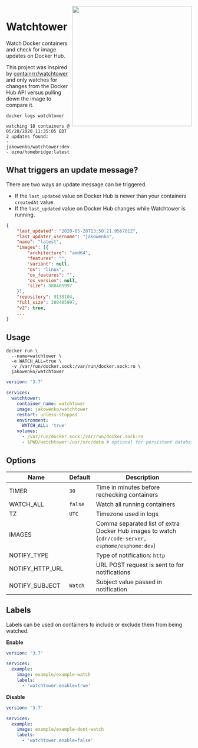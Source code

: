 <img src="https://jakowenko.com/watchtower/push.jpg" width="325" align="right">

# Watchtower
Watch Docker containers and check for image updates on Docker Hub.

This project was inspired by [containrrr/watchtower](https://github.com/containrrr/watchtower) and only watches for changes from the Docker Hub API versus pulling down the image to compare it.

```shell
docker logs watchtower 

watching 18 containers @ 05/28/2020 11:35:05 EDT
2 updates found:
- jakowenko/watchtower:dev
- oznu/homebridge:latest
```

## What triggers an update message?
There are two ways an update message can be triggered.

 - If the `last_updated` value on Docker Hub is newer than your containers `createdAt` value.
 - If the `last_updated` value on Docker Hub changes while Watchtower is running.

```json
{
	"last_updated": "2020-05-28T13:50:21.956701Z",
	"last_updater_username": "jakowenko",
	"name": "latest",
	"images": [{
		"architecture": "amd64",
		"features": "",
		"variant": null,
		"os": "linux",
		"os_features": "",
		"os_version": null,
		"size": 380405997
	}],
	"repository": 9138104,
	"full_size": 380405997,
	"v2": true,
	...
}
```



## Usage

```shell
docker run \
  --name=watchtower \
  -e WATCH_ALL=true \
  -v /var/run/docker.sock:/var/run/docker.sock:ro \
  jakowenko/watchtower
```

```yaml
version: '3.7'

services:
  watchtower:
    container_name: watchtower
    image: jakowenko/watchtower
    restart: unless-stopped
    environment:
      WATCH_ALL: 'true'
    volumes:
      - /var/run/docker.sock:/var/run/docker.sock:ro
      - $PWD/watchtower:/usr/src/data # optional for persistent database
```

## Options

| Name | Default | Description |
|--|--|--|
| TIMER | `30` | Time in minutes before rechecking containers |
| WATCH_ALL | `false` | Watch all running containers |
| TZ | `UTC` |Timezone used in logs |
| IMAGES || Comma separated list of extra Docker Hub images to watch (`cdr/code-server, esphome/esphome:dev`)
| NOTIFY_TYPE ||Type of notification: `http` |
| NOTIFY_HTTP_URL || URL POST request is sent to for notifications |
| NOTIFY_SUBJECT | `Watch` | Subject value passed in notification |

## Labels

Labels can be used on containers to include or exclude them from being watched.

**Enable**

```yaml
version: '3.7'

services:
  example:
    image: example/example-watch
    labels:
      - 'watchtower.enable=true'
```
**Disable**
```yaml
version: '3.7'

services:
  example:
    image: example/example-dont-watch
    labels:
      - 'watchtower.enable=false'
```
